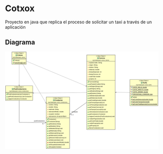 # Cotxox

Proyecto en java que replica el proceso de solicitar un taxi a través de un aplicación

## Diagrama
![diagram](./Cotxox/diagrama_clases_UML.png)